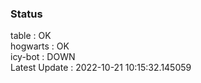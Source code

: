 ### Status


table : OK  
hogwarts : OK  
icy-bot : DOWN  
Latest Update : 2022-10-21 10:15:32.145059
